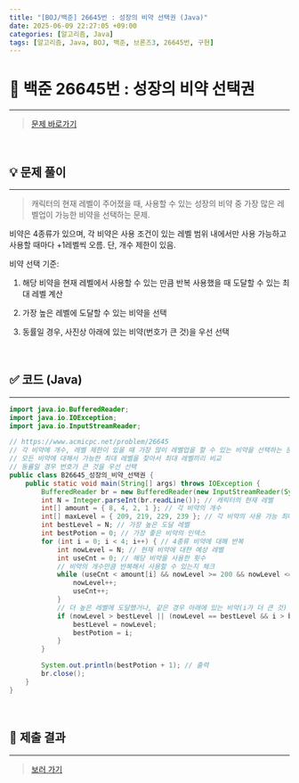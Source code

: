 ```yaml
---
title: "[BOJ/백준] 26645번 : 성장의 비약 선택권 (Java)"
date: 2025-06-09 22:27:05 +09:00
categories: [알고리즘, Java]
tags: [알고리즘, Java, BOJ, 백준, 브론즈3, 26645번, 구현]
---
```


<!-- ========================================================================== -->

# 📘 백준 26645번 : 성장의 비약 선택권

---

> [문제 바로가기](https://www.acmicpc.net/problem/26645)

<br>

<!-- ========================================================================== -->

## 💡 문제 풀이

---

> 캐릭터의 현재 레벨이 주어졌을 때, 사용할 수 있는 성장의 비약 중 가장 많은 레벨업이 가능한 비약을 선택하는 문제.

비약은 4종류가 있으며, 각 비약은 사용 조건이 있는 레벨 범위 내에서만 사용 가능하고 사용할 때마다 +1레벨씩 오름. 단, 개수 제한이 있음.

비약 선택 기준:

1. 해당 비약을 현재 레벨에서 사용할 수 있는 만큼 반복 사용했을 때 도달할 수 있는 최대 레벨 계산

2. 가장 높은 레벨에 도달할 수 있는 비약을 선택

3. 동률일 경우, 사진상 아래에 있는 비약(번호가 큰 것)을 우선 선택

<br>

<!-- ========================================================================== -->

## ✅ 코드 (Java)

---

```java
import java.io.BufferedReader;
import java.io.IOException;
import java.io.InputStreamReader;

// https://www.acmicpc.net/problem/26645
// 각 비약에 개수, 레벨 제한이 있을 때 가장 많이 레벨업을 할 수 있는 비약을 선택하는 문제
// 모든 비약에 대해서 가능한 최대 레벨을 찾아서 최대 레벨끼리 비교
// 동률일 경우 번호가 큰 것을 우선 선택
public class B26645_성장의_비약_선택권 {
	public static void main(String[] args) throws IOException {
		BufferedReader br = new BufferedReader(new InputStreamReader(System.in));
		int N = Integer.parseInt(br.readLine()); // 캐릭터의 현재 레벨
		int[] amount = { 8, 4, 2, 1 }; // 각 비약의 개수
		int[] maxLevel = { 209, 219, 229, 239 }; // 각 비약의 사용 가능 최대 레벨
		int bestLevel = N; // 가장 높은 도달 레벨
		int bestPotion = 0; // 가장 좋은 비약의 인덱스
		for (int i = 0; i < 4; i++) { // 4종류 비약에 대해 반복
			int nowLevel = N; // 현재 비약에 대한 예상 레벨
			int useCnt = 0; // 해당 비약을 사용한 횟수
			// 비약의 개수만큼 반복해서 사용할 수 있는지 체크
			while (useCnt < amount[i] && nowLevel >= 200 && nowLevel <= maxLevel[i]) {
				nowLevel++;
				useCnt++;
			}
			// 더 높은 레벨에 도달했거나, 같은 경우 아래에 있는 비약(i가 더 큰 것) 선택
			if (nowLevel > bestLevel || (nowLevel == bestLevel && i > bestPotion)) {
				bestLevel = nowLevel;
				bestPotion = i;
			}
		}

		System.out.println(bestPotion + 1); // 출력
		br.close();
	}
}
```

<br>

<!-- ========================================================================== -->

## 💾 제출 결과

---

> [보러 가기](https://www.acmicpc.net/status?from_mine=1&problem_id=26645&user_id=juyn2000)

<br>

<!-- ========================================================================== -->

<!-- ## 🧩 새롭게 알게 된 점

---



<br> -->

<!-- ========================================================================== -->

<!--

## 🔗 참고한 자료

---

- []()

- []()

<br>
-->
